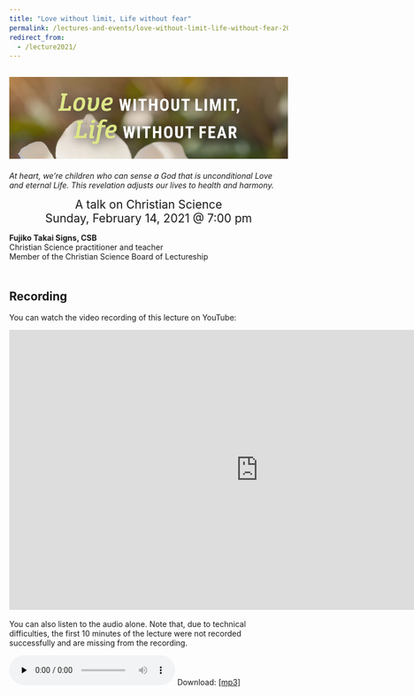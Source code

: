 ```yaml
---
title: "Love without limit, Life without fear"
permalink: /lectures-and-events/love-without-limit-life-without-fear-2021/
redirect_from:
  - /lecture2021/
---
```


<section markdown="1">

<h1><img alt="Love without limit, Life without fear" src="/media/lecture2021/banner.jpg" class="home-image"></h1>

<div class="home-image-caption" markdown="1">

*At heart, we’re children who can sense a God that is unconditional Love and
eternal Life. This revelation adjusts our lives to health and harmony.*

</div>

<div style="font-size: 1.5em; text-align: center">
A talk on Christian Science<br>
<time datetime="2021-02-14T19:00:00.000-0800">Sunday, February 14, 2021 @ 7:00 pm</time>
</div>

**Fujiko Takai Signs, CSB**  
Christian Science practitioner and teacher  
Member of the Christian Science Board of Lectureship

<div class="highlight-box" style="margin-top: 1em; padding-top: 0.5em; padding-bottom: 0.5em" markdown="1">

## Recording

You can watch the video recording of this lecture on YouTube:

<iframe width="899" height="506" src="https://www.youtube-nocookie.com/embed/J4Zvvr74g_A" frameborder="0" allow="accelerometer; autoplay; clipboard-write; encrypted-media; gyroscope; picture-in-picture" allowfullscreen></iframe>

You can also listen to the audio alone.  Note that, due to technical
difficulties, the first 10 minutes of the lecture were not recorded
successfully and are missing from the recording.

<p>
<audio controls preload="none" style="display: inline">
  <source src="/media/lecture2021/Love without limit, Life without fear.mp3">
</audio>
<span>Download: <a href="/media/lecture2021/Love without limit, Life without fear.mp3" download>[mp3]</a></span>
</p>

</div>

</section>
